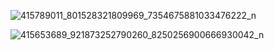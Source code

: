 ![415789011_801528321809969_7354675881033476222_n](https://github.com/Rahulthesun/Glide-Prototype-/assets/115390877/15650d16-533f-470d-beb6-57b28cde53b9)

![415653689_921873252790260_8250256900666930042_n](https://github.com/Rahulthesun/Glide-Prototype-/assets/115390877/73a953f0-421b-47d4-a9e5-dc5e17108ea6)
